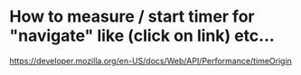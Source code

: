 # How to measure / start timer for "navigate" like (click on link) etc...

https://developer.mozilla.org/en-US/docs/Web/API/Performance/timeOrigin
